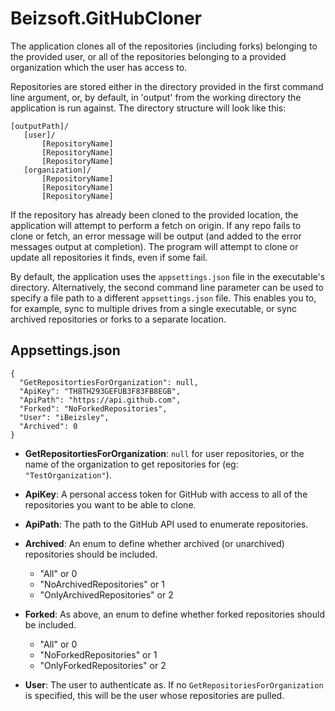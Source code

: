 # Beizsoft.GitHubCloner

The application clones all of the repositories (including forks) belonging to the provided user, or all of the repositories belonging to a provided organization which the user has access to.

Repositories are stored either in the directory provided in the first command line argument, or, by default, in 'output' from the working directory the application is run against. The directory structure will look like this:
```
[outputPath]/
   [user]/
       [RepositoryName]
       [RepositoryName]
       [RepositoryName]
   [organization]/
       [RepositoryName]
       [RepositoryName]
       [RepositoryName]
```

If the repository has already been cloned to the provided location, the application will attempt to perform a fetch on origin. If any repo fails to clone or fetch, an error message will be output (and added to the error messages output at completion). The program will attempt to clone or update all repositories it finds, even if some fail.

By default, the application uses the `appsettings.json` file in the executable's directory. Alternatively, the second command line parameter can be used to specify a file path to a different `appsettings.json` file. This enables you to, for example, sync to multiple drives from a single executable, or sync archived repositories or forks to a separate location.

## Appsettings.json

```
{
  "GetRepositortiesForOrganization": null,
  "ApiKey": "TH8TH293GEFUB3F83FB8EGB",
  "ApiPath": "https://api.github.com",
  "Forked": "NoForkedRepositories",
  "User": "iBeizsley",
  "Archived": 0
}
```

- **GetRepositortiesForOrganization**: `null` for user repositories, or the name of the organization to get repositories for (eg: `"TestOrganization"`).

- **ApiKey**: A personal access token for GitHub with access to all of the repositories you want to be able to clone.

- **ApiPath**: The path to the GitHub API used to enumerate repositories.

- **Archived**: An enum to define whether archived (or unarchived) repositories should be included.

  - "All" or 0
  - "NoArchivedRepositories" or 1
  - "OnlyArchivedRepositories" or 2

- **Forked**: As above, an enum to define whether forked repositories should be included.

  - "All" or 0
  - "NoForkedRepositories" or 1
  - "OnlyForkedRepositories" or 2

- **User**: The user to authenticate as. If no `GetRepositoriesForOrganization` is specified, this will be the user whose repositories are pulled.